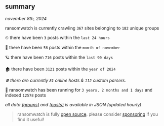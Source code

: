 
## summary
_november 8th, 2024_

ransomwatch is currently crawling `367` sites belonging to `182` unique groups

⏲ there have been `3` posts within the `last 24 hours`

🦈 there have been `56` posts within the `month of november`

🪐 there have been `716` posts within the `last 90 days`

🏚 there have been `3121` posts within the `year of 2024`

_⚙️ there are currently `81` online hosts & `112` custom parsers._

🦕 ransomwatch has been running for `3 years, 2 months and 1 days` and indexed `12578` posts

_all data  [(groups)](http://ransomwhat.telemetry.ltd/groups) and [(posts)](http://ransomwhat.telemetry.ltd/posts) is available in JSON (updated hourly)_

> ransomwatch is fully [open source](https://github.com/joshhighet/ransomwatch#ransomwatch--). please consider [sponsoring](https://github.com/sponsors/joshhighet) if you find it useful!
